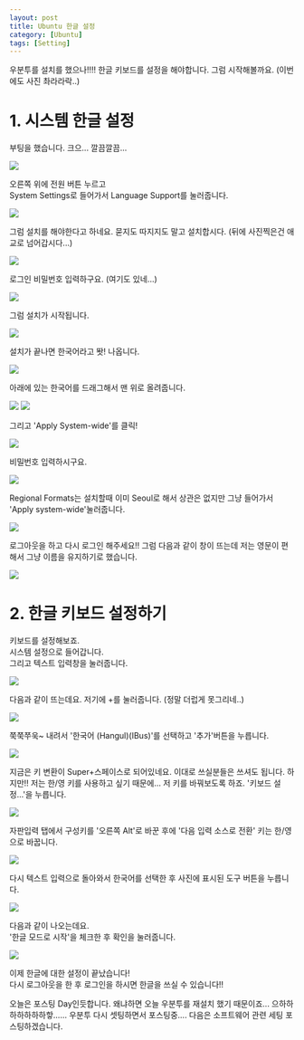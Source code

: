 ```yaml
---
layout: post
title: Ubuntu 한글 설정
category: [Ubuntu]
tags: [Setting]
---
```


우분투를 설치를 했으나!!!!
한글 키보드를 설정을 해야합니다.
그럼 시작해볼까요.
(이번에도 사진 촤라라락..)

# 1. 시스템 한글 설정

부팅을 했습니다.
크으... 깔끔깔끔...

<img src="https://kkkjerry.github.io/public/img/setting/01.png">

오른쪽 위에 전원 버튼 누르고   
System Settings로 들어가서 Language Support를 눌러줍니다.

<img src="https://kkkjerry.github.io/public/img/setting/02.png">

그럼 설치를 해야한다고 하네요.
묻지도 따지지도 말고 설치합시다.
(뒤에 사진찍은건 애교로 넘어갑시다...)

<img src="https://kkkjerry.github.io/public/img/setting/03.png">

로그인 비밀번호 입력하구요.
(여기도 있네...)

<img src="https://kkkjerry.github.io/public/img/setting/04.png">

그럼 설치가 시작됩니다.

<img src="https://kkkjerry.github.io/public/img/setting/05.png">

설치가 끝나면 한국어라고 똿! 나옵니다.

<img src="https://kkkjerry.github.io/public/img/setting/06.png">

아래에 있는 한국어를 드래그해서 맨 위로 올려줍니다.

<img src="https://kkkjerry.github.io/public/img/setting/07.png">
<img src="https://kkkjerry.github.io/public/img/setting/08.png">

그리고 'Apply System-wide'를 클릭!

<img src="https://kkkjerry.github.io/public/img/setting/09.png">

비밀번호 입력하시구요.

<img src="https://kkkjerry.github.io/public/img/setting/10.png">

Regional Formats는 설치할때 이미 Seoul로 해서 상관은 없지만 그냥 들어가서 'Apply system-wide'눌러줍니다.

<img src="https://kkkjerry.github.io/public/img/setting/11.png">

로그아웃을 하고 다시 로그인 해주세요!!
그럼 다음과 같이 창이 뜨는데 저는 영문이 편해서 그냥 이름을 유지하기로 했습니다.

<img src="https://kkkjerry.github.io/public/img/setting/12.png">

# 2. 한글 키보드 설정하기

키보드를 설정해보죠.  
시스템 설정으로 들어갑니다.  
그리고 텍스트 입력창을 눌러줍니다.  

<img src="https://kkkjerry.github.io/public/img/setting/13.png">

다음과 같이 뜨는데요.
저기에 +를 눌러줍니다.
(정말 더럽게 못그리네..)

<img src="https://kkkjerry.github.io/public/img/setting/14.png">

쭉쭉쭈욱~ 내려서 '한국어 (Hangul)(IBus)'를 선택하고 '추가'버튼을 누릅니다.

<img src="https://kkkjerry.github.io/public/img/setting/15.png">

지금은 키 변환이 Super+스페이스로 되어있네요.
이대로 쓰실분들은 쓰셔도 됩니다.
하지만!! 저는 한/영 키를 사용하고 싶기 때문에...
저 키를 바꿔보도록 하죠.
'키보드 설정...'을 누릅니다.

<img src="https://kkkjerry.github.io/public/img/setting/16.png">

자판입력 탭에서 구성키를 '오른쪽 Alt'로 바꾼 후에 '다음 입력 소스로 전환' 키는 한/영으로 바꿉니다.

<img src="https://kkkjerry.github.io/public/img/setting/17.png">

다시 텍스트 입력으로 돌아와서 한국어를 선택한 후 사진에 표시된 도구 버튼을 누릅니다.

<img src="https://kkkjerry.github.io/public/img/setting/18.png">

다음과 같이 나오는데요.  
'한글 모드로 시작'을 체크한 후 확인을 눌러줍니다.

<img src="https://kkkjerry.github.io/public/img/setting/19.png">

이제 한글에 대한 설정이 끝났습니다!  
다시 로그아웃을 한 후 로그인을 하시면 한글을 쓰실 수 있습니다!!


오늘은 포스팅 Day인듯합니다.
왜냐하면 오늘 우분투를 재설치 했기 때문이죠...
으하하하하하하하핳......
우분투 다시 셋팅하면서 포스팅중....
다음은 소프트웨어 관련 세팅 포스팅하겠습니다.
